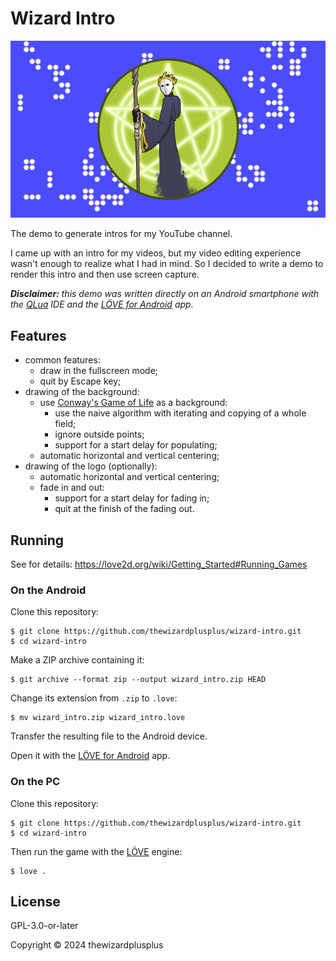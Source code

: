 # Wizard Intro

![](docs/screenshot.png)

The demo to generate intros for my YouTube channel.

I came up with an intro for my videos, but my video editing experience wasn't enough to realize what I had in mind. So I decided to write a demo to render this intro and then use screen capture.

_**Disclaimer:** this demo was written directly on an Android smartphone with the [QLua](https://play.google.com/store/apps/details?id=com.quseit.qlua5pro2) IDE and the [LÖVE for Android](https://play.google.com/store/apps/details?id=org.love2d.android) app._

## Features

- common features:
  - draw in the fullscreen mode;
  - quit by Escape key;
- drawing of the background:
  - use [Conway's Game of Life](https://en.wikipedia.org/wiki/Conway's_Game_of_Life) as a background:
    - use the naive algorithm with iterating and copying of a whole field;
    - ignore outside points;
    - support for a start delay for populating;
  - automatic horizontal and vertical centering;
- drawing of the logo (optionally):
  - automatic horizontal and vertical centering;
  - fade in and out:
    - support for a start delay for fading in;
    - quit at the finish of the fading out.

## Running

See for details: <https://love2d.org/wiki/Getting_Started#Running_Games>

### On the Android

Clone this repository:

```
$ git clone https://github.com/thewizardplusplus/wizard-intro.git
$ cd wizard-intro
```

Make a ZIP archive containing it:

```
$ git archive --format zip --output wizard_intro.zip HEAD
```

Change its extension from `.zip` to `.love`:

```
$ mv wizard_intro.zip wizard_intro.love
```

Transfer the resulting file to the Android device.

Open it with the [LÖVE for Android](https://play.google.com/store/apps/details?id=org.love2d.android) app.

### On the PC

Clone this repository:

```
$ git clone https://github.com/thewizardplusplus/wizard-intro.git
$ cd wizard-intro
```

Then run the game with the [LÖVE](https://love2d.org/) engine:

```
$ love .
```

## License

GPL-3.0-or-later

Copyright &copy; 2024 thewizardplusplus
